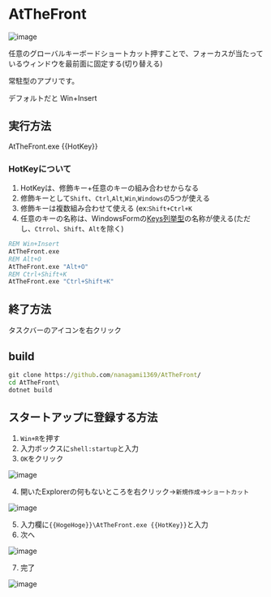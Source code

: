 # AtTheFront

![image](https://user-images.githubusercontent.com/38910015/184054098-5327b0e0-0226-4370-a5d2-1c31905216b4.png)

任意のグローバルキーボードショートカット押すことで、フォーカスが当たっているウィンドウを最前面に固定する(切り替える)

常駐型のアプリです。

デフォルトだと Win+Insert

## 実行方法

AtTheFront.exe {{HotKey}}

### HotKeyについて

1. HotKeyは、修飾キー+任意のキーの組み合わせからなる
2. 修飾キーとして`Shift`、`Ctrl`,`Alt`,`Win`,`Windows`の5つが使える
3. 修飾キーは複数組み合わせて使える (ex:`Shift+Ctrl+K`
4. 任意のキーの名称は、WindowsFormの[Keys列挙型](https://docs.microsoft.com/ja-jp/dotnet/api/system.windows.forms.keys?view=windowsdesktop-6.0)の名称が使える(ただし、`Ctrrol`、`Shift`、`Alt`を除く)

```cmd
REM Win+Insert
AtTheFront.exe
REM Alt+O
AtTheFront.exe "Alt+O"
REM Ctrl+Shift+K
AtTheFront.exe "Ctrl+Shift+K"
```

## 終了方法

タスクバーのアイコンを右クリック

## build

```cmd
git clone https://github.com/nanagami1369/AtTheFront/
cd AtTheFront\
dotnet build

```

## スタートアップに登録する方法

1. `Win+R`を押す
2. 入力ボックスに`shell:startup`と入力
3. `OK`をクリック

![image](https://user-images.githubusercontent.com/38910015/183909967-a264753f-7a14-4c44-a5d2-3a7984bec45e.png)

4. 開いたExplorerの何もないところを右クリック→`新規作成`→`ショートカット`

![image](https://user-images.githubusercontent.com/38910015/183910457-646cdadf-bcac-4980-ae89-b0cb1f4d82fa.png)

5. 入力欄に`{{HogeHoge}}\AtTheFront.exe {{HotKey}}`と入力
6. 次へ

![image](https://user-images.githubusercontent.com/38910015/183911076-c75eda34-3dea-4a05-9999-080694d92e28.png)

7. 完了

![image](https://user-images.githubusercontent.com/38910015/183911552-df98633c-1c57-4f00-86ef-dde7096e281b.png)
